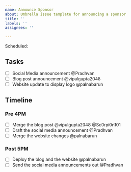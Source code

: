 ```yaml
---
name: Announce Sponsor
about: Umbrella issue template for announcing a sponsor
title: ''
labels: ''
assignees: ''

---
```


Scheduled: <DATE TIME>

## Tasks
- [ ] Social Media announcement @Pradhvan 
- [ ] Blog post announcement @vipulgupta2048 
- [ ] Website update to display <SPONSOR NAME> logo  @palnabarun 

## Timeline

### Pre 4PM
- [ ] Merge the blog post @vipulgupta2048 @Sc0rpi0n101 
- [ ] Draft the social media announcement @Pradhvan 
- [ ] Merge the website changes @palnabarun

### Post 5PM
- [ ] Deploy the blog and the website @palnabarun 
- [ ] Send the social media announcements out @Pradhvan 
